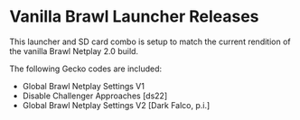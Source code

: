 # Vanilla Brawl Launcher Releases
This launcher and SD card combo is setup to match the current rendition of the vanilla Brawl Netplay 2.0 build.

The following Gecko codes are included:  
* Global Brawl Netplay Settings V1  
* Disable Challenger Approaches \[ds22\]  
* Global Brawl Netplay Settings V2 \[Dark Falco, p.i.\]
